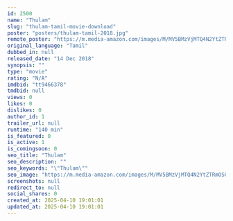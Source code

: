 ```yaml
---
id: 2500
name: "Thulam"
slug: "thulam-tamil-movie-download"
poster: "posters/thulam-tamil-2018.jpg"
remote_poster: "https://m.media-amazon.com/images/M/MV5BMzVjMTQ4N2YtZTRmOS00MTg4LWIwYTctMTk2N2QzMjFhZTQ1XkEyXkFqcGdeQXVyNTY2MjQyMDQ@._V1_SX300.jpg"
original_language: "Tamil"
dubbed_in: null
released_date: "14 Dec 2018"
synopsis: ""
type: "movie"
rating: "N/A"
imdbid: "tt9466378"
tmdbid: null
views: 0
likes: 0
dislikes: 0
author_id: 1
trailer_url: null
runtime: "140 min"
is_featured: 0
is_active: 1
is_comingsoon: 0
seo_title: "Thulam"
seo_description: ""
seo_keywords: "\"Thulam\""
seo_image: "https://m.media-amazon.com/images/M/MV5BMzVjMTQ4N2YtZTRmOS00MTg4LWIwYTctMTk2N2QzMjFhZTQ1XkEyXkFqcGdeQXVyNTY2MjQyMDQ@._V1_SX300.jpg"
screenshots: null
redirect_to: null
social_shares: 0
created_at: 2025-04-10 19:01:01
updated_at: 2025-04-10 19:01:01
---
```


